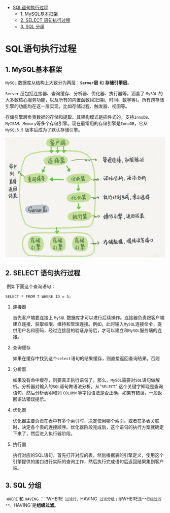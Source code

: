 - [SQL语句执行过程](#sql语句执行过程)
  - [1. MySQL基本框架](#1-mysql基本框架)
  - [2. SELECT 语句执行过程](#2-select-语句执行过程)
  - [3. SQL 分组](#3-sql-分组)

# SQL语句执行过程

## 1. MySQL基本框架

`MySQL` 数据库从结构上大致分为两层：**`Server`层** 和 **存储引擎层**。

`Server` 层包括连接器、查询缓存、分析器、优化器、执行器等，涵盖了 `MySQL` 的大多数核心服务功能，以及所有的内置函数(如日期、时间、数学等)。所有跨存储引擎的功能均在这一层实现，比如存储过程、触发器、视图等。

存储引擎层负责数据的存储和提取。其架构模式是插件式的，支持`InnoDB、MyISAM、Memory`等多个存储引擎。现在最常用的存储引擎是`InnoDB`，它从`MySQL5.5` 版本后成为了默认存储引擎。

![mysql逻辑架构](./pictures/sql.png)



## 2. SELECT 语句执行过程

​	例如下面这个查询语句：

```mysql
SELECT * FROM T WHERE ID = 5;	
```

 1.    连接器

       首先客户端要连接上 `MySQL` 数据库才可以进行后续操作。连接器负责跟客户端建立连接、获取权限、维持和管理连接。例如，此时输入`MySQL`连接命令，提供用户名和密码，经过连接层的验证身份后，才可以建立和`MySQL`服务端的连接。

 2.    查询缓存

       如果在缓存中找到这个`select`语句的结果缓存，则直接返回查询结果。否则

 3.    分析器

       如果没有命中缓存，则要真正执行语句了。那么，`MySQL`需要对`SQL`语句做解析。分析器对输入的`SQL`语句做语法分析。从"`SELECT`" 这个关键字知晓是查询语句，然后分析表明和列 `COLUMN` 等字段语法是否正确，如果有错误，一般返回语法错误提示。

 4.    优化器

       优化器主要负责在表中有多个索引时，决定使用哪个索引。或者在多表关联时，决定各个表的连接顺序。优化器阶段完成后，这个语句的执行方案就确定下来了，然后进入执行器阶段。

 5.    执行器

       执行对应的SQL语句。首先打开对应的表，然后根据表的引擎定义，使用这个引擎提供的接口进行实际的查询工作，然后执行完成语句后返回结果集到客户端。

## 3. SQL 分组

​	`WHERE` 和 `HAVING` ：``WHERE` 过滤行，`HAVING` 过滤分组；即`WHERE`是**行级过滤**，`HAVING`是**组级过滤**。

